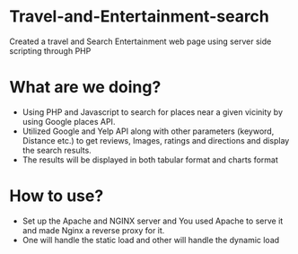 # Travel-and-Entertainment-search
Created a travel and Search Entertainment web page using server side scripting through PHP


# What are we doing?
- Using PHP and Javascript to search for places near a given vicinity by using Google places API.
- Utilized Google and Yelp API along with other parameters (keyword, Distance etc.) to get reviews, Images, ratings and directions and display the search results.
- The results will be displayed in both tabular format and charts format

# How to use?
- Set up the Apache and NGINX server and You used Apache to serve it and made Nginx a reverse proxy for it. 
- One will handle the static load and other will handle the dynamic load
